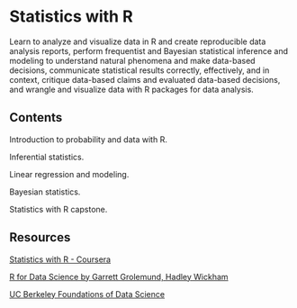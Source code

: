 # Statistics with R

Learn to analyze and visualize data in R and create reproducible data analysis reports, perform frequentist and Bayesian statistical inference and modeling to understand natural phenomena and make data-based decisions, communicate statistical results correctly, effectively, and in context, critique data-based claims and evaluated data-based decisions, and wrangle and visualize data with R packages for data analysis.    

## Contents

Introduction to probability and data with R.

Inferential statistics.

Linear regression and modeling.

Bayesian statistics.

Statistics with R capstone.

## Resources

[Statistics with R - Coursera](https://www.coursera.org/specializations/statistics)

[R for Data Science by Garrett Grolemund, Hadley Wickham](https://r4ds.had.co.nz/)

[UC Berkeley Foundations of Data Science](http://data8.org/)

